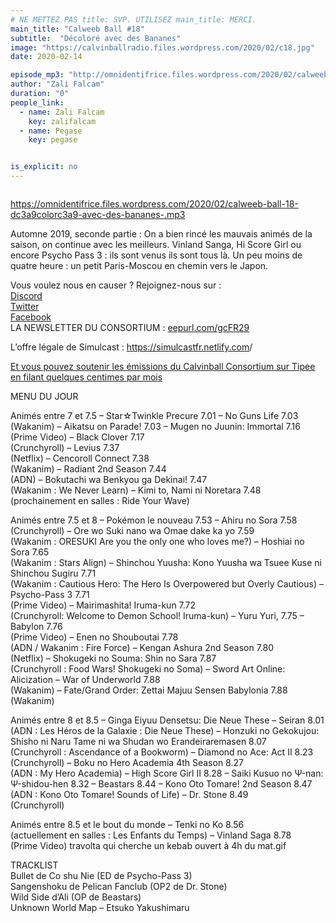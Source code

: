 ```yaml
---
# NE METTEZ PAS title: SVP. UTILISEZ main_title: MERCI.
main_title: "Calweeb Ball #18"
subtitle:  "Décoloré avec des Bananes"
image: "https://calvinballradio.files.wordpress.com/2020/02/c18.jpg"
date: 2020-02-14

episode_mp3: "http://omnidentifrice.files.wordpress.com/2020/02/calweeb-ball-18-dc3a9colorc3a9-avec-des-bananes-.mp3"
author: "Zali Falcam"
duration: "0"
people_link: 
  - name: Zali Falcam
    key: zalifalcam
  - name: Pegase
    key: pegase


is_explicit: no
---
```


<PodcastHeader/>

<!-- ECRIRE LA DESCRIPTION DE L'EPISODE SOUS CETTE LIGNE -->
<p><img src="https://calvinballradio.files.wordpress.com/2020/02/c18.jpg" alt=""></p>
<p><a href="https://omnidentifrice.files.wordpress.com/2020/02/calweeb-ball-18-dc3a9colorc3a9-avec-des-bananes-.mp3" rel="nofollow">https://omnidentifrice.files.wordpress.com/2020/02/calweeb-ball-18-dc3a9colorc3a9-avec-des-bananes-.mp3</a></p>
<p>Automne 2019, seconde partie : On a bien rincé les mauvais animés de la saison, on continue avec les meilleurs. Vinland Sanga, Hi Score Girl ou encore Psycho Pass 3 : ils sont venus ils sont tous là. Un peu moins de quatre heure : un petit Paris-Moscou en chemin vers le Japon.</p>
<p>Vous voulez nous en causer ? Rejoignez-nous sur :<br>
<a href="http://discordapp.com/invite/4RnA9v7" rel="nofollow">Discord</a><br>
<a href="https://twitter.com/Calvinball_FM?lang=fr" rel="nofollow">Twitter</a><br>
<a href="https://www.facebook.com/CalvinballRadio/?ref=bookmarks" rel="nofollow">Facebook</a><br>
LA NEWSLETTER DU CONSORTIUM : <a title="http://eepurl.com/gcFR29" href="https://exit.sc/?url=http%3A%2F%2Feepurl.com%2FgcFR29" rel="nofollow">eepurl.com/gcFR29</a></p>
<p>L’offre légale de Simulcast : <a href="https://simulcastfr.netlify.com/" rel="nofollow">https://simulcastfr.netlify.com</a>/</p>
<p><a href="https://fr.tipeee.com/calvinball" rel="nofollow">Et vous pouvez soutenir les émissions du Calvinball Consortium sur Tipee en filant quelques centimes par mois</a></p>
<p>MENU DU JOUR</p>
<p></p>




<tr>
<td>Animés entre 7 et 7.5</td>
</tr>
<tr>
<td>– Star☆Twinkle Precure 7.01</td>
</tr>
<tr>
<td>– No Guns Life 7.03<br>
(Wakanim)</td>
</tr>
<tr>
<td>– Aikatsu on Parade! 7.03</td>
</tr>
<tr>
<td>– Mugen no Juunin: Immortal 7.16<br>
(Prime Video)</td>
</tr>
<tr>
<td>– Black Clover 7.17<br>
(Crunchyroll)</td>
</tr>
<tr>
<td>– Levius 7.37<br>
(Netflix)</td>
</tr>
<tr>
<td>– Cencoroll Connect 7.38<br>
(Wakanim)</td>
</tr>
<tr>
<td>– Radiant 2nd Season 7.44<br>
(ADN)</td>
</tr>
<tr>
<td>– Bokutachi wa Benkyou ga Dekinai! 7.47<br>
(Wakanim : We Never Learn)</td>
</tr>
<tr>
<td>– Kimi to, Nami ni Noretara 7.48<br>
(prochainement en salles : Ride Your Wave)</td>
</tr>


<p></p>




<tr>
<td>Animés entre 7.5 et 8</td>
</tr>
<tr>
<td>– Pokémon le nouveau 7.53</td>
</tr>
<tr>
<td>– Ahiru no Sora 7.58<br>
(Crunchyroll)</td>
</tr>
<tr>
<td>– Ore wo Suki nano wa Omae dake ka yo 7.59<br>
(Wakanim : ORESUKI Are you the only one who loves me?)</td>
</tr>
<tr>
<td>– Hoshiai no Sora 7.65<br>
(Wakanim : Stars Align)</td>
</tr>
<tr>
<td>– Shinchou Yuusha: Kono Yuusha wa Tsuee Kuse ni Shinchou Sugiru 7.71<br>
(Wakanim : Cautious Hero: The Hero Is Overpowered but Overly Cautious)</td>
</tr>
<tr>
<td>– Psycho-Pass 3 7.71<br>
(Prime Video)</td>
</tr>
<tr>
<td>– Mairimashita! Iruma-kun 7.72<br>
(Crunchyroll: Welcome to Demon School! Iruma-kun)</td>
</tr>
<tr>
<td>– Yuru Yuri, 7.75</td>
</tr>
<tr>
<td>– Babylon 7.76<br>
(Prime Video)</td>
</tr>
<tr>
<td>– Enen no Shouboutai 7.78<br>
(ADN / Wakanim : Fire Force)</td>
</tr>
<tr>
<td>– Kengan Ashura 2nd Season 7.80<br>
(Netflix)</td>
</tr>
<tr>
<td>– Shokugeki no Souma: Shin no Sara 7.87<br>
(Crunchyroll : Food Wars! Shokugeki no Soma)</td>
</tr>
<tr>
<td>– Sword Art Online: Alicization – War of Underworld 7.88<br>
(Wakanim)</td>
</tr>
<tr>
<td>– Fate/Grand Order: Zettai Majuu Sensen Babylonia 7.88<br>
(Wakanim)</td>
</tr>


<p></p>




<tr>
<td>Animés entre 8 et 8.5</td>
</tr>
<tr>
<td>– Ginga Eiyuu Densetsu: Die Neue These – Seiran 8.01<br>
(ADN : Les Héros de la Galaxie : Die Neue These)</td>
</tr>
<tr>
<td>– Honzuki no Gekokujou: Shisho ni Naru Tame ni wa Shudan wo Erandeiraremasen 8.07<br>
(Crunchyroll : Ascendance of a Bookworm)</td>
</tr>
<tr>
<td>– Diamond no Ace: Act II 8.23<br>
(Crunchyroll)</td>
</tr>
<tr>
<td>– Boku no Hero Academia 4th Season 8.27<br>
(ADN : My Hero Academia)</td>
</tr>
<tr>
<td>– High Score Girl II 8.28</td>
</tr>
<tr>
<td>– Saiki Kusuo no Ψ-nan: Ψ-shidou-hen 8.32</td>
</tr>
<tr>
<td>– Beastars 8.44</td>
</tr>
<tr>
<td>– Kono Oto Tomare! 2nd Season 8.47<br>
(ADN : Kono Oto Tomare! Sounds of Life)</td>
</tr>
<tr>
<td>– Dr. Stone 8.49<br>
(Crunchyroll)</td>
</tr>


<p></p>




<tr>
<td>Animés entre 8.5 et le bout du monde</td>
</tr>
<tr>
<td>– Tenki no Ko 8.56<br>
(actuellement en salles : Les Enfants du Temps)</td>
</tr>
<tr>
<td>– Vinland Saga 8.78<br>
(Prime Video)</td>
</tr>
<tr>
<td>travolta qui cherche un kebab ouvert à 4h du mat.gif</td>
</tr>


<p>TRACKLIST<br>
Bullet de Co shu Nie (ED de Psycho-Pass 3)<br>
Sangenshoku de Pelican Fanclub (OP2 de Dr. Stone)<br>
Wild Side d’Ali (OP de Beastars)<br>
Unknown World Map – Etsuko Yakushimaru</p>


